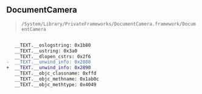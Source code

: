 ## DocumentCamera

> `/System/Library/PrivateFrameworks/DocumentCamera.framework/DocumentCamera`

```diff

   __TEXT.__oslogstring: 0x1b80
   __TEXT.__ustring: 0x3a0
   __TEXT.__dlopen_cstrs: 0x2f6
-  __TEXT.__unwind_info: 0x2888
+  __TEXT.__unwind_info: 0x2890
   __TEXT.__objc_classname: 0xffd
   __TEXT.__objc_methname: 0x1ab0c
   __TEXT.__objc_methtype: 0x4049

```
